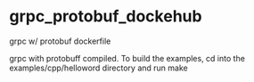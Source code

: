 # grpc_protobuf_dockehub
grpc w/ protobuf dockerfile

grpc with protobuff compiled.  To build the examples, cd into the examples/cpp/helloword directory and run make
